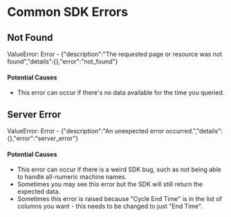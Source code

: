 # Common SDK Errors

## Not Found
ValueError: Error - {"description":"The requested page or resource was not found","details":{},"error":"not_found"}

#### Potential Causes
- This error can occur if there's no data available for the time you queried.


## Server Error
ValueError: Error - {"description":"An unexpected error occurred.","details":{},"error":"server_error"}

#### Potential Causes
- This error can occur if there is a weird SDK bug, such as not being able to handle all-numeric machine names. 
- Sometimes you may see this error but the SDK will still return the expected data.
- Sometimes this error is raised because "Cycle End Time" is in the list of columns you want - this needs to be changed to just "End Time".
